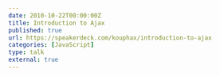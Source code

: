```yaml
---
date: 2010-10-22T00:00:00Z
title: Introduction to Ajax
published: true
url: https://speakerdeck.com/kouphax/introduction-to-ajax
categories: [JavaScript]
type: talk
external: true
---
```

